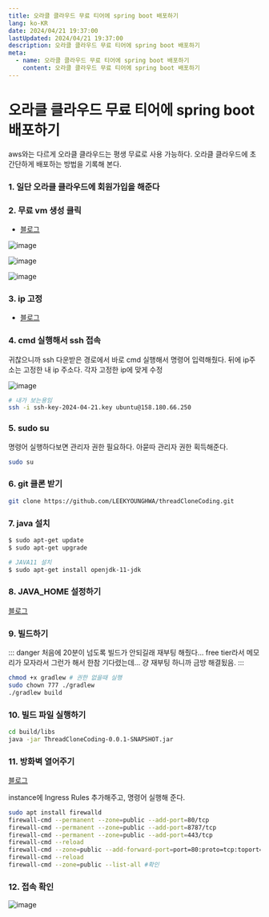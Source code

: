 ```yaml
---
title: 오라클 클라우드 무료 티어에 spring boot 배포하기
lang: ko-KR
date: 2024/04/21 19:37:00
lastUpdated: 2024/04/21 19:37:00
description: 오라클 클라우드 무료 티어에 spring boot 배포하기
meta:
  - name: 오라클 클라우드 무료 티어에 spring boot 배포하기
    content: 오라클 클라우드 무료 티어에 spring boot 배포하기
---
```


# 오라클 클라우드 무료 티어에 spring boot 배포하기

aws와는 다르게 오라클 클라우드는 평생 무료로 사용 가능하다. 
오라클 클라우드에 초 간단하게 배포하는 방법을 기록해 본다.

### 1. 일단 오라클 클라우드에 회원가입을 해준다

### 2. 무료 vm 생성 클릭

- [블로그](https://velog.io/@dldhk97/%EC%98%A4%EB%9D%BC%ED%81%B4-%ED%81%B4%EB%9D%BC%EC%9A%B0%EB%93%9C-%ED%94%84%EB%A6%AC%ED%8B%B0%EC%96%B4-%EC%82%AC%EC%9A%A9%EA%B8%B0)

![image](~@image/2024/oracleCloud/1.png)

![image](~@image/2024/oracleCloud/2.png)

![image](~@image/2024/oracleCloud/3.png)

### 3. ip 고정

- [블로그](https://www.wsgvet.com/cloud/5)

### 4. cmd 실행해서 ssh 접속
귀찮으니까 ssh 다운받은 경로에서 바로 cmd 실행해서 명령어 입력해줬다. 
뒤에 ip주소는 고정한 내 ip 주소다. 각자 고정한 ip에 맞게 수정

![image](~@image/2024/oracleCloud/4.png)

```bash
# 내가 보는용임
ssh -i ssh-key-2024-04-21.key ubuntu@158.180.66.250 
```

### 5. sudo su

명령어 실행하다보면 관리자 권한 필요하다. 아묻따 관리자 권한 획득해준다.

```bash
sudo su
```
### 6. git 클론 받기

```bash
git clone https://github.com/LEEKYOUNGHWA/threadCloneCoding.git
```


### 7. java 설치

```bash
$ sudo apt-get update
$ sudo apt-get upgrade

# JAVA11 설치
$ sudo apt-get install openjdk-11-jdk
```

### 8. JAVA_HOME 설정하기
[블로그](https://m.blog.naver.com/seek316/222034123157)

### 9. 빌드하기

::: danger 
처음에 20분이 넘도록 빌드가 안되길래 재부팅 해줬다...
free tier라서 메모리가 모자라서 그런가 해서 한참 기다렸는데... 걍 재부팅 하니까 금방 해결됬음.
:::

```bash
chmod +x gradlew # 권한 없을때 실행
sudo chown 777 ./gradlew
./gradlew build
```
### 10. 빌드 파일 실행하기

```bash
cd build/libs
java -jar ThreadCloneCoding-0.0.1-SNAPSHOT.jar
```
### 11. 방화벽 열어주기
[블로그](https://velog.io/@s2moon98/Oracle-Cloud%EC%99%80-%ED%8F%AC%ED%8A%B8-%ED%8F%AC%EC%9B%8C%EB%94%A9)

instance에 Ingress Rules 추가해주고, 명령어 실행해 준다.

```bash
sudo apt install firewalld
firewall-cmd --permanent --zone=public --add-port=80/tcp
firewall-cmd --permanent --zone=public --add-port=8787/tcp
firewall-cmd --permanent --zone=public --add-port=443/tcp
firewall-cmd --reload
firewall-cmd --zone=public --add-forward-port=port=80:proto=tcp:toport=8080 --permanent #80 -> 8787으로 포트 포워딩
firewall-cmd --reload
firewall-cmd --zone=public --list-all #확인
```

### 12. 접속 확인


![image](~@image/2024/oracleCloud/5.png)

